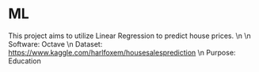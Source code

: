 # ML

This project aims to utilize Linear Regression to predict house prices.
\n \n
Software: Octave \n
Dataset: https://www.kaggle.com/harlfoxem/housesalesprediction \n
Purpose: Education
